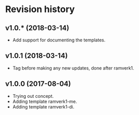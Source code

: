 Revision history
=================================


v1.0.* (2018-03-14)
---------------------------------

* Add support for documenting the templates.


v1.0.1 (2018-03-14)
---------------------------------

* Tag before making any new updates, done after ramverk1.


v1.0.0 (2017-08-04)
---------------------------------

* Trying out concept.
* Adding template ramverk1-me.
* Adding template ramverk1-di.
